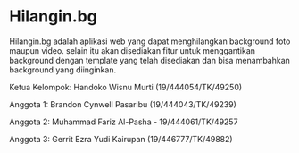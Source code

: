 # Hilangin.bg
Hilangin.bg adalah aplikasi web yang dapat menghilangkan background foto maupun video. selain itu akan disediakan fitur untuk menggantikan background dengan template yang telah disediakan dan bisa menambahkan background yang diinginkan. 

Ketua Kelompok: Handoko Wisnu Murti (19/444054/TK/49250)

Anggota 1: Brandon Cynwell Pasaribu (19/444043/TK/49239)

Anggota 2: Muhammad Fariz Al-Pasha - 19/444061/TK/49257

Anggota 3: Gerrit Ezra Yudi Kairupan (19/446777/TK/49882)










